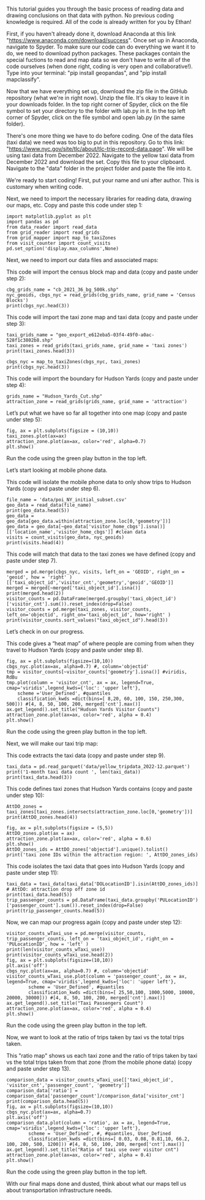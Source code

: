 This tutorial guides you through the basic process of reading data and drawing conclusions on that data with python. 
No previous coding knowledge is required. All of the code is already written for you by Ethan!

First, if you haven't already done it, download Anaconda at this link "https://www.anaconda.com/download/success".
Once set up in Anaconda, navigate to Spyder.
To make sure our code can do everything we want it to do, we need to download python packages.
    These packages contain the special fuctions to read and map data so we don't have to write all of the code ourselves (when done right, coding is very open and collaborative!).
Type into your terminal:
    "pip install geopandas", and 
    "pip install mapclassify".

Now that we have everything set up, download the zip file in the GitHub repository (what we're in right now).
Unzip the file. It's okay to leave it in your downloads folder.
In the top right corner of Spyder, click on the file symbol to set your directory to the folder with lab.py in it.
In the top left corner of Spyder, click on the file symbol and open lab.py (in the same folder).

There's one more thing we have to do before coding. One of the data files (taxi data) we need was too big to put in this repository.
Go to this link: "https://www.nyc.gov/site/tlc/about/tlc-trip-record-data.page". 
We will be using taxi data from December 2022. Navigate to the yellow taxi data from December 2022 and download the set. 
Copy this file to your clipboard. Navigate to the "data" folder in the project folder and paste the file into it. 

We're ready to start coding! 
First, put your name and uni after author. This is customary when writing code. 

Next, we need to import the necessary libraries for reading data, drawing our maps, etc.
Copy and paste this code under step 1:

    import matplotlib.pyplot as plt 
    import pandas as pd 
    from data_reader import read_data 
    from grid_reader import read_grids 
    from grid_mapper import map_to_taxiZones 
    from visit_counter import count_visits 
    pd.set_option('display.max_columns',None) 

Next, we need to import our data files and associated maps:

This code will import the census block map and data (copy and paste under step 2):
    
    cbg_grids_name = "cb_2021_36_bg_500k.shp" 
    nyc_geoids, cbgs_nyc = read_grids(cbg_grids_name, grid_name = 'Census Blocks') 
    print(cbgs_nyc.head(3)) 
        
This code will import the taxi zone map and taxi data (copy and paste under step 3):
    
    taxi_grids_name = "geo_export_e612eba5-03f4-49f0-a0ac-528f1c3802b8.shp" 
    taxi_zones = read_grids(taxi_grids_name, grid_name = 'taxi zones') 
    print(taxi_zones.head(3)) 

    cbgs_nyc = map_to_taxiZones(cbgs_nyc, taxi_zones) 
    print(cbgs_nyc.head(3)) 
        
This code will import the boundary for Hudson Yards (copy and paste under step 4):
    
    grids_name = "Hudson_Yards_Cut.shp" 
    attraction_zone = read_grids(grids_name, grid_name = 'attraction') 

Let’s put what we have so far all together into one map (copy and paste under step 5):

    fig, ax = plt.subplots(figsize = (10,10))
    taxi_zones.plot(ax=ax)
    attraction_zone.plot(ax=ax, color='red', alpha=0.7)
    plt.show()
    
Run the code using the green play button in the top left. 

Let’s start looking at mobile phone data. 

This code will isolate the mobile phone data to only show trips to Hudson Yards (copy and paste under step 6).
    
    file_name = 'data/poi_NY_initial_subset.csv'
    geo_data = read_data(file_name)
    print(geo_data.head(5))
    geo_data = geo_data[geo_data.within(attraction_zone.loc[0,'geometry'])]
    geo_data = geo_data[~geo_data['visitor_home_cbgs'].isna()][['location_name','visitor_home_cbgs']] #clean data
    visits = count_visits(geo_data, nyc_geoids)
    print(visits.head(4))
        
This code will match that data to the taxi zones we have defined (copy and paste under step 7). 

    merged = pd.merge(cbgs_nyc, visits, left_on = 'GEOID', right_on = 'geoid', how = 'right' )[['taxi_object_id','visitor_cnt','geometry','geoid','GEOID']]
    merged = merged[~merged['taxi_object_id'].isna()]
    print(merged.head(2))
    visitor_counts = pd.DataFrame(merged.groupby('taxi_object_id')['visitor_cnt'].sum()).reset_index(drop=False)
    visitor_counts = pd.merge(taxi_zones, visitor_counts, left_on='objectid', right_on='taxi_object_id', how='right' )  
    print(visitor_counts.sort_values("taxi_object_id").head(3))

Let’s check in on our progress.

This code gives a “heat map” of where people are coming from when they travel to Hudson Yards (copy and paste under step 8). 
    
    fig, ax = plt.subplots(figsize=(10,10))
    cbgs_nyc.plot(ax=ax, alpha=0.7) #, column='objectid'
    tmp = visitor_counts[~visitor_counts['geometry'].isna()] #viridis, RdBu
    tmp.plot(column = 'visitor_cnt', ax = ax, legend=True, cmap='viridis',legend_kwds={'loc': 'upper left'},
        scheme ='User_Defined', #quantiles
        classification_kwds =dict(bins=[ 8,20, 60, 100, 150, 250,300, 500])) #[4, 8, 50, 100, 200, merged['cnt'].max()]
    ax.get_legend().set_title("Hudson Yards Visitor Counts")
    attraction_zone.plot(ax=ax, color='red', alpha = 0.4)
    plt.show()

Run the code using the green play button in the top left. 

Next, we will make our taxi trip map:

This code extracts the taxi data (copy and paste under step 9).

    taxi_data = pd.read_parquet('data/yellow_tripdata_2022-12.parquet')
    print('1-month taxi data count ', len(taxi_data))
    print(taxi_data.head(3))

This code defines taxi zones that Hudson Yards contains (copy and paste under step 10):

    AttDO_zones = taxi_zones[taxi_zones.intersects(attraction_zone.loc[0,'geometry'])]
    print(AttDO_zones.head(4))

    fig, ax = plt.subplots(figsize = (5,5))
    AttDO_zones.plot(ax = ax)
    attraction_zone.plot(ax=ax, color='red', alpha = 0.6)
    plt.show()
    AttDO_zones_ids = AttDO_zones['objectid'].unique().tolist()
    print('taxi zone IDs within the attraction region: ', AttDO_zones_ids)

This code isolates the taxi data that goes into Hudson Yards (copy and paste under step 11):

    taxi_data = taxi_data[taxi_data['DOLocationID'].isin(AttDO_zones_ids)] # AttDO: attraction drop off zone id
    print(taxi_data.head(5))
    trip_passenger_counts = pd.DataFrame(taxi_data.groupby('PULocationID')['passenger_count'].sum()).reset_index(drop=False)
    print(trip_passenger_counts.head(5))

Now, we can map our progress again (copy and paste under step 12):

    visitor_counts_wTaxi_use = pd.merge(visitor_counts, trip_passenger_counts, left_on = 'taxi_object_id', right_on = 'PULocationID', how = 'left' )
    print(len(visitor_counts_wTaxi_use))
    print(visitor_counts_wTaxi_use.head(2))
    fig, ax = plt.subplots(figsize=(10,10))
    plt.axis('off')
    cbgs_nyc.plot(ax=ax, alpha=0.7) #, column='objectid'
    visitor_counts_wTaxi_use.plot(column = 'passenger_count', ax = ax, legend=True, cmap='viridis',legend_kwds={'loc': 'upper left'},
            scheme = 'User_Defined', #quantiles
            classification_kwds =dict(bins=[ 25,50,100, 1000,5000, 10000, 20000, 30000])) #[4, 8, 50, 100, 200, merged['cnt'].max()]
    ax.get_legend().set_title("Taxi Passengers Count")
    attraction_zone.plot(ax=ax, color='red', alpha = 0.4)
    plt.show()

Run the code using the green play button in the top left. 

Now, we want to look at the ratio of trips taken by taxi vs the total trips taken.

This "ratio map" shows us each taxi zone and the ratio of trips taken by taxi vs the total trips taken from that zone (from the mobile phone data) (copy and paste under step 13).

    comparison_data = visitor_counts_wTaxi_use[['taxi_object_id',	'visitor_cnt','passenger_count', 'geometry']]
    comparison_data['ratio'] = comparison_data['passenger_count']/comparison_data['visitor_cnt']
    print(comparison_data.head(5))
    fig, ax = plt.subplots(figsize=(10,10))
    cbgs_nyc.plot(ax=ax, alpha=0.7) 
    plt.axis('off')
    comparison_data.plot(column = 'ratio', ax = ax, legend=True, cmap='viridis',legend_kwds={'loc': 'upper left'},
            scheme = 'User_Defined', #, #quantiles, User_Defined
            classification_kwds =dict(bins=[ 0.03, 0.08, 0.81,10, 66.2, 100, 200, 500, 1200])) #[4, 8, 50, 100, 200, merged['cnt'].max()]
    ax.get_legend().set_title("Ratio of taxi use over visitor cnt")
    attraction_zone.plot(ax=ax, color='red', alpha = 0.4)
    plt.show()

Run the code using the green play button in the top left. 

With our final maps done and dusted, think about what our maps tell us about transportation infrastructure needs.



    
